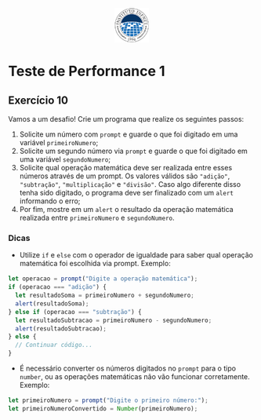 <p align="center">
    <img src="assets/logo_infnet.png" width="70" height="70" />
</p>

# Teste de Performance 1

## Exercício 10

Vamos a um desafio! Crie um programa que realize os seguintes passos:

1) Solicite um número com `prompt` e guarde o que foi digitado em uma variável `primeiroNumero`;
2) Solicite um segundo número via `prompt` e guarde o que foi digitado em uma variável `segundoNumero`;
3) Solicite qual operação matemática deve ser realizada entre esses números através de um prompt. Os valores válidos são `"adição"`, `"subtração"`, `"multiplicação"` e `"divisão"`. Caso algo diferente disso tenha sido digitado, o programa deve ser finalizado com um `alert` informando o erro;
4) Por fim, mostre em um `alert` o resultado da operação matemática realizada entre `primeiroNumero` e `segundoNumero`.

### Dicas
- Utilize `if` e `else` com o operador de igualdade para saber qual operação matemática foi escolhida via prompt. Exemplo:

```javascript
let operacao = prompt("Digite a operação matemática");
if (operacao === "adição") {
  let resultadoSoma = primeiroNumero + segundoNumero;
  alert(resultadoSoma);
} else if (operacao === "subtração") {
  let resultadoSubtracao = primeiroNumero - segundoNumero;
  alert(resultadoSubtracao);
} else {
  // Continuar código...
}
```

- É necessário converter os números digitados no `prompt` para o tipo `number`, ou as operações matemáticas não vão funcionar corretamente. Exemplo:

```javascript
let primeiroNumero = prompt("Digite o primeiro número:");
let primeiroNumeroConvertido = Number(primeiroNumero);
```